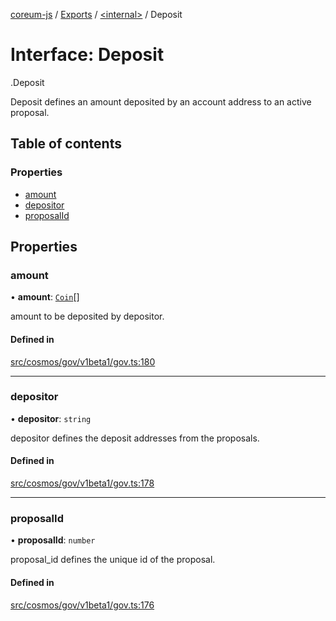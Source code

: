 [coreum-js](../README.md) / [Exports](../modules.md) / [<internal\>](../modules/internal_.md) / Deposit

# Interface: Deposit

[<internal>](../modules/internal_.md).Deposit

Deposit defines an amount deposited by an account address to an active
proposal.

## Table of contents

### Properties

- [amount](internal_.Deposit.md#amount)
- [depositor](internal_.Deposit.md#depositor)
- [proposalId](internal_.Deposit.md#proposalid)

## Properties

### amount

• **amount**: [`Coin`](../modules/internal_.md#coin)[]

amount to be deposited by depositor.

#### Defined in

[src/cosmos/gov/v1beta1/gov.ts:180](https://github.com/CooperFoundation/coreum-js/blob/b574423/src/cosmos/gov/v1beta1/gov.ts#L180)

___

### depositor

• **depositor**: `string`

depositor defines the deposit addresses from the proposals.

#### Defined in

[src/cosmos/gov/v1beta1/gov.ts:178](https://github.com/CooperFoundation/coreum-js/blob/b574423/src/cosmos/gov/v1beta1/gov.ts#L178)

___

### proposalId

• **proposalId**: `number`

proposal_id defines the unique id of the proposal.

#### Defined in

[src/cosmos/gov/v1beta1/gov.ts:176](https://github.com/CooperFoundation/coreum-js/blob/b574423/src/cosmos/gov/v1beta1/gov.ts#L176)
